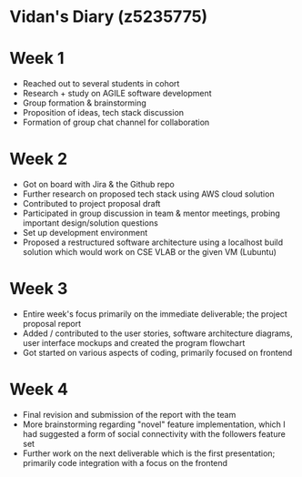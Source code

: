 # Vidan's Diary (z5235775)

# Week 1
- Reached out to several students in cohort
- Research + study on AGILE software development
- Group formation & brainstorming
- Proposition of ideas, tech stack discussion
- Formation of group chat channel for collaboration

# Week 2
- Got on board with Jira & the Github repo
- Further research on proposed tech stack using AWS cloud solution
- Contributed to project proposal draft
- Participated in group discussion in team & mentor meetings, probing important design/solution questions
- Set up development environment
- Proposed a restructured software architecture using a localhost build solution which would work on CSE VLAB or the given VM (Lubuntu)

# Week 3
- Entire week's focus primarily on the immediate deliverable; the project proposal report
- Added / contributed to the user stories, software architecture diagrams, user interface mockups and created the program flowchart
- Got started on various aspects of coding, primarily focused on frontend

# Week 4
- Final revision and submission of the report with the team
- More brainstorming regarding "novel" feature implementation, which I had suggested a form of social connectivity with the followers feature set
- Further work on the next deliverable which is the first presentation; primarily code integration with a focus on the frontend
